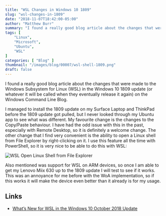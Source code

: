 ```yaml
---
title: "WSL Changes in Windows 10 1809"
slug: "wsl-changes-in-1809"
date: "2018-11-07T18:42:00-05:00"
author: "Matthew Burr"
summary: "I found a really good blog article about the changes that were made to the Windows Subsystem for Linux (WSL) in the Windows 10 1809 update (or whatever it will be called when they eventually release it again) on the Windows Command Line Blog."
tags: [
    "Linux",
    "Microsoft",
    "Ubuntu",
    "WSL"
]
categories: [ "Blog" ]
thumbnail: "/images/blog/00007/wsl-shell-1809.png"
draft: false
---
```


I found a really good blog article about the changes that were made to the Windows Subsystem for Linux (WSL) in the Windows 10 1809 update (or whatever it will be called when they eventually release it again) on the Windows Command Line Blog.

I managed to install the 1809 update on my Surface Laptop and ThinkPad before the 1809 update got pulled, but I never looked through my Ubuntu app to see what was different. My favourite change is the changes to the Copy/Paste behaviour. I have had the odd issue with this in the past, especially with Remote Desktop, so it is definitely a welcome change. The other change that I find very convenient is the ability to open a Linux shell from File Explorer by right-clicking on it. I use this feature all the time with PowerShell, so it is very nice to be able to do this with WSL:

![WSL Open Linux Shell from File Explorer](/images/blog/00007/wsl-open-shell.png)

Also mentioned was support for WSL on ARM devices, so once I am able to get my Lenovo Miix 630 up to the 1809 update I will test to see if it works. This was an annoyance for me before with the WoA implementation, so if this works it will make the device even better than it already is for my usage.

## Links ##

* [What’s New for WSL in the Windows 10 October 2018 Update](https://blogs.msdn.microsoft.com/commandline/2018/11/05/whats-new-for-wsl-in-the-windows-10-october-2018-update/)
